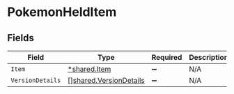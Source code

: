 # PokemonHeldItem


## Fields

| Field                                                                   | Type                                                                    | Required                                                                | Description                                                             |
| ----------------------------------------------------------------------- | ----------------------------------------------------------------------- | ----------------------------------------------------------------------- | ----------------------------------------------------------------------- |
| `Item`                                                                  | [*shared.Item](../../../pkg/models/shared/item.md)                      | :heavy_minus_sign:                                                      | N/A                                                                     |
| `VersionDetails`                                                        | [][shared.VersionDetails](../../../pkg/models/shared/versiondetails.md) | :heavy_minus_sign:                                                      | N/A                                                                     |